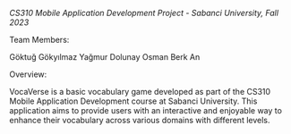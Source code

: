 *CS310 Mobile Application Development Project - Sabanci University, Fall 2023*

Team Members:

Göktuğ Gökyılmaz
Yağmur Dolunay
Osman Berk An

Overview:

VocaVerse is a basic vocabulary game developed as part of the CS310 Mobile Application Development course at Sabanci University. This application aims to provide users with an interactive and enjoyable way to enhance their vocabulary across various domains with different levels.
